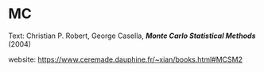 # MC
Text: Christian P. Robert, George Casella, ***Monte Carlo Statistical Methods*** (2004)

website: https://www.ceremade.dauphine.fr/~xian/books.html#MCSM2

